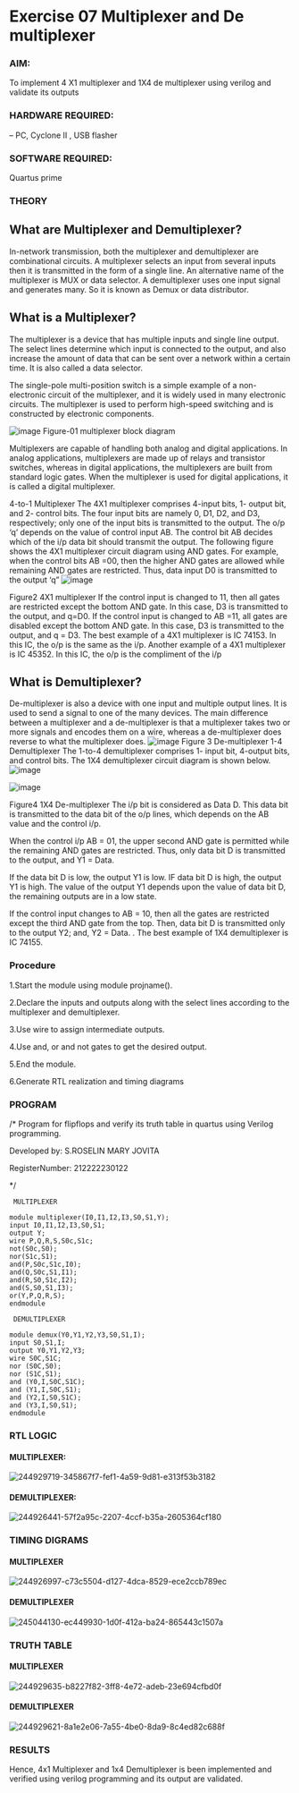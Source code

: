 # Exercise 07 Multiplexer and De multiplexer
### AIM: 
To implement 4 X1 multiplexer and 1X4 de multiplexer using verilog and validate its outputs
### HARDWARE REQUIRED:
– PC, Cyclone II , USB flasher
### SOFTWARE REQUIRED: 
Quartus prime
### THEORY 

## What are Multiplexer and Demultiplexer?
In-network transmission, both the multiplexer and demultiplexer are combinational circuits. A multiplexer selects an input from several inputs then it is transmitted in the form of a single line. An alternative name of the multiplexer is MUX or data selector. A demultiplexer uses one input signal and generates many. So it is known as Demux or data distributor.

## What is a Multiplexer?
The multiplexer is a device that has multiple inputs and single line output. The select lines determine which input is connected to the output, and also increase the amount of data that can be sent over a network within a certain time. It is also called a data selector.

The single-pole multi-position switch is a simple example of a non-electronic circuit of the multiplexer, and it is widely used in many electronic circuits. The multiplexer is used to perform high-speed switching and is constructed by electronic components.

![image](https://user-images.githubusercontent.com/36288975/170912485-73c395c7-23c0-4e78-a53d-a2f0d07d9662.png)
          Figure-01 multiplexer block diagram 

Multiplexers are capable of handling both analog and digital applications. In analog applications, multiplexers are made up of relays and transistor switches, whereas in digital applications, the multiplexers are built from standard logic gates. When the multiplexer is used for digital applications, it is called a digital multiplexer.

4-to-1 Multiplexer
The 4X1 multiplexer comprises 4-input bits, 1- output bit, and 2- control bits. The four input bits are namely 0, D1, D2, and D3, respectively; only one of the input bits is transmitted to the output. The o/p ‘q’ depends on the value of control input AB. The control bit AB decides which of the i/p data bit should transmit the output. The following figure shows the 4X1 multiplexer circuit diagram using AND gates. For example, when the control bits AB =00, then the higher AND gates are allowed while remaining AND gates are restricted. Thus, data input D0 is transmitted to the output ‘q”
![image](https://user-images.githubusercontent.com/36288975/170912568-3598c60a-5035-41f3-b0c4-ccedba13aca5.png)


Figure2 4X1 multiplexer 
If the control input is changed to 11, then all gates are restricted except the bottom AND gate. In this case, D3 is transmitted to the output, and q=D0. If the control input is changed to AB =11, all gates are disabled except the bottom AND gate. In this case, D3 is transmitted to the output, and q = D3. The best example of a 4X1 multiplexer is IC 74153. In this IC, the o/p is the same as the i/p. Another example of a 4X1 multiplexer is IC 45352. In this IC, the o/p is the compliment of the i/p


## What is Demultiplexer?
De-multiplexer is also a device with one input and multiple output lines. It is used to send a signal to one of the many devices. The main difference between a multiplexer and a de-multiplexer is that a multiplexer takes two or more signals and encodes them on a wire, whereas a de-multiplexer does reverse to what the multiplexer does.
![image](https://user-images.githubusercontent.com/36288975/170912606-a30e4b74-1726-4430-b245-2c3c3d9c232d.png)
Figure 3 De-multiplexer 
1-4 Demultiplexer
The 1-to-4 demultiplexer comprises 1- input bit, 4-output bits, and control bits. The 1X4 demultiplexer circuit diagram is shown below.![image](https://user-images.githubusercontent.com/36288975/170912683-00fb746a-1d45-4023-91d1-3a70b841073c.png)

![image](https://user-images.githubusercontent.com/36288975/170912741-7cbd52af-7e0d-4be3-b5c6-6fb9c4eca7c9.png)

Figure4 1X4 De-multiplexer 
The i/p bit is considered as Data D. This data bit is transmitted to the data bit of the o/p lines, which depends on the AB value and the control i/p.

When the control i/p AB = 01, the upper second AND gate is permitted while the remaining AND gates are restricted. Thus, only data bit D is transmitted to the output, and Y1 = Data.

If the data bit D is low, the output Y1 is low. IF data bit D is high, the output Y1 is high. The value of the output Y1 depends upon the value of data bit D, the remaining outputs are in a low state.

If the control input changes to AB = 10, then all the gates are restricted except the third AND gate from the top. Then, data bit D is transmitted only to the output Y2; and, Y2 = Data. . The best example of 1X4 demultiplexer is IC 74155.

 
 
### Procedure

1.Start the module using module projname().

2.Declare the inputs and outputs along with the select lines according to the multiplexer and demultiplexer.

3.Use wire to assign intermediate outputs.

4.Use and, or and not gates to get the desired output.

5.End the module.

6.Generate RTL realization and timing diagrams



### PROGRAM 
/*
Program for flipflops  and verify its truth table in quartus using Verilog programming.

Developed by: S.ROSELIN MARY JOVITA

RegisterNumber: 212222230122 

*/
```
 MULTIPLEXER

module multiplexer(I0,I1,I2,I3,S0,S1,Y);
input I0,I1,I2,I3,S0,S1;
output Y;
wire P,Q,R,S,S0c,S1c;
not(S0c,S0);
nor(S1c,S1);
and(P,S0c,S1c,I0);
and(Q,S0c,S1,I1);
and(R,S0,S1c,I2);
and(S,S0,S1,I3);
or(Y,P,Q,R,S);
endmodule

 DEMULTIPLEXER

module demux(Y0,Y1,Y2,Y3,S0,S1,I);
input S0,S1,I;
output Y0,Y1,Y2,Y3;
wire S0C,S1C;
nor (S0C,S0);
nor (S1C,S1);
and (Y0,I,S0C,S1C);
and (Y1,I,S0C,S1);
and (Y2,I,S0,S1C);
and (Y3,I,S0,S1);
endmodule

```

### RTL LOGIC  

#### MULTIPLEXER:

![244929719-345867f7-fef1-4a59-9d81-e313f53b3182](https://github.com/Roselinjovita/Exercise-07-Multiplexer-and-De-multiplexer/assets/119104296/845d81bc-4d2d-4f6a-bf89-0378fa79cb78)

#### DEMULTIPLEXER:

![244926441-57f2a95c-2207-4ccf-b35a-2605364cf180](https://github.com/Roselinjovita/Exercise-07-Multiplexer-and-De-multiplexer/assets/119104296/0a647024-d7d6-4e42-b5b6-e57ef0a6d8d8)


### TIMING DIGRAMS  

#### MULTIPLEXER

![244926997-c73c5504-d127-4dca-8529-ece2ccb789ec](https://github.com/Roselinjovita/Exercise-07-Multiplexer-and-De-multiplexer/assets/119104296/17d01d97-eabf-4bc9-9232-f090aec6a00b)


#### DEMULTIPLEXER

![245044130-ec449930-1d0f-412a-ba24-865443c1507a](https://github.com/Roselinjovita/Exercise-07-Multiplexer-and-De-multiplexer/assets/119104296/d1487a72-dd69-4243-a0f7-c87b2a8fbef3)


### TRUTH TABLE 

#### MULTIPLEXER

![244929635-b8227f82-3ff8-4e72-adeb-23e694cfbd0f](https://github.com/Roselinjovita/Exercise-07-Multiplexer-and-De-multiplexer/assets/119104296/a2de1a1c-344c-4113-b64f-f54bcfaa59b6)

#### DEMULTIPLEXER

![244929621-8a1e2e06-7a55-4be0-8da9-8c4ed82c688f](https://github.com/Roselinjovita/Exercise-07-Multiplexer-and-De-multiplexer/assets/119104296/d61e9056-eb85-4e74-a550-f57023390b9e)


### RESULTS 

Hence, 4x1 Multiplexer and 1x4 Demultiplexer is been implemented and verified using verilog programming and its output are validated.
